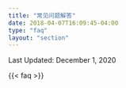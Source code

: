 ```yaml
---
title: "常见问题解答"
date: 2018-04-07T16:09:45-04:00
type: "faq"
layout: "section"
---
```


Last Updated: December 1, 2020

{{< faq >}}